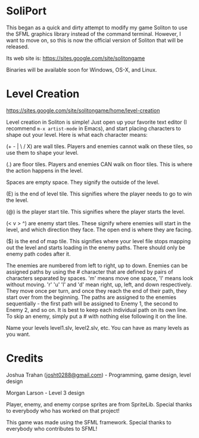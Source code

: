 # SoliPort
This began as a quick and dirty attempt to modify my game Soliton to use the SFML graphics library instead of the command terminal. However, I want to move on, so this is now the official version of Soliton that will be released.

Its web site is: https://sites.google.com/site/solitongame

Binaries will be available soon for Windows, OS-X, and Linux.

# Level Creation
https://sites.google.com/site/solitongame/home/level-creation

Level creation in Soliton is simple! Just open up your favorite text editor (I recommend `m-x artist-mode` in Emacs), and start placing characters to shape out your level. Here is what each character means:

(+ - | \ / X) are wall tiles. Players and enemies cannot walk on these tiles, so use them to shape your level.

(.) are floor tiles. Players and enemies CAN walk on floor tiles. This is where the action happens in the level.

Spaces are empty space. They signify the outside of the level.

(E) is the end of level tile. This signifies where the player needs to go to win the level.

(@) is the player start tile. This signifies where the player starts the level.

(< v > ^) are enemy start tiles. These signify where enemies will start in the level, and which direction they face. The open end is where they are facing.

($) is the end of map tile. This signifies where your level file stops mapping out the level and starts loading in the enemy paths. There should only be enemy path codes after it.

The enemies are numbered from left to right, up to down. Enemies can be assigned paths by using the # character that are defined by pairs of characters separated by spaces. 'm' means move one space, 'l' means look without moving. 'r' 'u' 'l' and 'd' mean right, up, left, and down respectively. They move once per turn, and once they reach the end of their path, they start over from the beginning. The paths are assigned to the enemies sequentially - the first path will be assigned to Enemy 1, the second to Enemy 2, and so on. It is best to keep each individual path on its own line. To skip an enemy, simply put a # with nothing else following it on the line.

Name your levels level1.slv, level2.slv, etc. You can have as many levels as you want.

# Credits
Joshua Trahan (josht0288@gmail.com) - Programming, game design, level design

Morgan Larson - Level 3 design

Player, enemy, and enemy corpse sprites are from SpriteLib. Special thanks to everybody who has worked on that project!

This game was made using the SFML framework. Special thanks to everybody who contributes to SFML!
